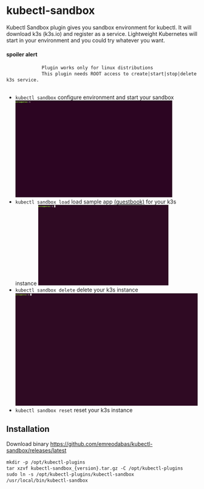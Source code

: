 # kubectl-sandbox

Kubectl Sandbox plugin gives you sandbox environment for kubectl. It will download k3s (k3s.io) and register as a service. Lightweight Kubernetes will start in your environment and you could try whatever you want.

#### spoiler alert

 ```                  
              Plugin works only for linux distributions
              This plugin needs ROOT access to create|start|stop|delete k3s service.
              
 ```

- `kubectl sandbox` configure environment and start your sandbox
![kubectl-sandbox GIF](img/install-cropped.gif)
- `kubectl sandbox load` load sample app [(guestbook)](https://raw.githubusercontent.com/kubernetes/examples/master/guestbook/all-in-one/guestbook-all-in-one.yaml) for your k3s instance 
![kubectl-sandbox load GIF](img/load-cropped.gif)
- `kubectl sandbox delete` delete your k3s instance
![kubectl-sandbox delete GIF](img/delete-cropped.gif)
- `kubectl sandbox reset` reset your k3s instance


## Installation

 Download binary
 https://github.com/emreodabas/kubectl-sandbox/releases/latest
 
 ```
mkdir -p /opt/kubectl-plugins
tar xzvf kubectl-sandbox_{version}.tar.gz -C /opt/kubectl-plugins
sudo ln -s /opt/kubectl-plugins/kubectl-sandbox /usr/local/bin/kubectl-sandbox

 ```

